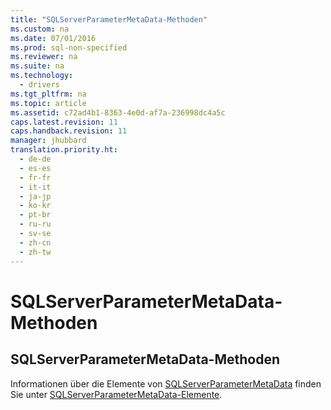 ```yaml
---
title: "SQLServerParameterMetaData-Methoden"
ms.custom: na
ms.date: 07/01/2016
ms.prod: sql-non-specified
ms.reviewer: na
ms.suite: na
ms.technology: 
  - drivers
ms.tgt_pltfrm: na
ms.topic: article
ms.assetid: c72ad4b1-8363-4e0d-af7a-236998dc4a5c
caps.latest.revision: 11
caps.handback.revision: 11
manager: jhubbard
translation.priority.ht: 
  - de-de
  - es-es
  - fr-fr
  - it-it
  - ja-jp
  - ko-kr
  - pt-br
  - ru-ru
  - sv-se
  - zh-cn
  - zh-tw
---
```

# SQLServerParameterMetaData-Methoden
    
## SQLServerParameterMetaData\-Methoden  
 Informationen über die Elemente von [SQLServerParameterMetaData](../content/SQLServerParameterMetaData-Class.md) finden Sie unter [SQLServerParameterMetaData-Elemente](../content/SQLServerParameterMetaData-Members.md).  
  
  